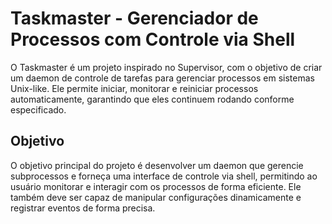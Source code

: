 # Taskmaster - Gerenciador de Processos com Controle via Shell

O Taskmaster é um projeto inspirado no Supervisor, com o objetivo de criar um daemon de controle de tarefas para gerenciar processos em sistemas Unix-like. Ele permite iniciar, monitorar e reiniciar processos automaticamente, garantindo que eles continuem rodando conforme especificado.

## Objetivo

O objetivo principal do projeto é desenvolver um daemon que gerencie subprocessos e forneça uma interface de controle via shell, permitindo ao usuário monitorar e interagir com os processos de forma eficiente. Ele também deve ser capaz de manipular configurações dinamicamente e registrar eventos de forma precisa.
